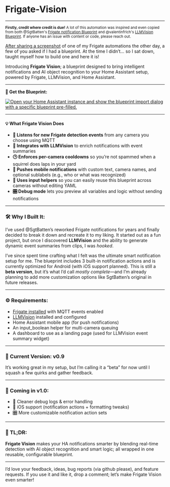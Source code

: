 # Frigate-Vision
---
<sup>**Firstly, credit where credit is due!** A lot of this automation was inspired and even copied from both @SgtBatten's [Frigate notification Blueprint](https://community.home-assistant.io/t/frigate-mobile-app-notifications-2-0/559732) and @valentinfrlch's [LLMVision Blueprint](https://llmvision.gitbook.io/getting-started/setup/blueprint). If anyone has an issue with content or code, please reach out.</sup>

[After sharing a screenshot](https://www.reddit.com/r/homeassistant/comments/1lohkx9/my_take_on_a_frigatellm_vision_notification/) of one of my Frigate automations the other day, a few of you asked if I had a blueprint. At the time I didn’t… so I sat down, taught myself how to build one and here it is!

Introducing **Frigate Vision**; a blueprint designed to bring intelligent notifications and AI object recognition to your Home Assistant setup, powered by Frigate, LLMVision, and Home Assistant.

---

**📄 Get the Blueprint:**

[![Open your Home Assistant instance and show the blueprint import dialog with a specific blueprint pre-filled.](https://my.home-assistant.io/badges/blueprint_import.svg)](https://my.home-assistant.io/redirect/blueprint_import/?blueprint_url=https%3A%2F%2Fgithub.com%2Fzacharyd3%2FFrigate-Vision%2Fblob%2Fmain%2Ffrigate_vision.yaml)


---

#### 💡 What Frigate Vision Does

* **🚨 Listens for new Frigate detection events** from any camera you choose using MQTT
* **🧠 Integrates with LLMVision** to enrich notifications with event summaries
* **🕒 Enforces per-camera cooldowns** so you’re not spammed when a squirrel does laps in your yard
* **📱 Pushes mobile notifications** with custom text, camera names, and optional sublabels (e.g., who or what was recognized)
* **🧩 Uses input helpers** so you can easily reuse this blueprint across cameras without editing YAML
* **🎛️ Debug mode** lets you preview all variables and logic without sending notifications

---

### 🛠️ Why I Built It:
I’ve used @SgtBatten’s reworked Frigate notifications for years and finally decided to break it down and recreate it to my liking. It started out as a fun project, but once I discovered **LLMVision** and the ability to generate dynamic event summaries from clips, I was *hooked*.

I’ve since spent time crafting what I felt was the ultimate smart notification setup for me. The blueprint includes 3 built-in notification actions and is currently optimized for Android (with iOS support planned). This is still a **beta version**, but it’s what I’d call *mostly complete*—and I’m already planning to add more customization options like SgtBatten’s original in future releases.


---

### ⚙️ Requirements:

* [Frigate installed](https://docs.frigate.video/integrations/home-assistant/) with MQTT events enabled
* [LLMVision](https://llmvision.org/) installed and configured
* Home Assistant mobile app (for push notifications)
* An input_boolean helper for multi-camera queuing
* A dashboard to use as a landing page (used for LLMVision event summary widget)

---

### 🚧 Current Version: **v0.9**

It’s working great in my setup, but I’m calling it a “beta” for now until I squash a few quirks and gather feedback.

---

### 🔭 Coming in v1.0:

* 🧼 Cleaner debug logs & error handling 
* 🍏 iOS support (notification actions + formatting tweaks)
* 🎛️ More customizable notification action sets

---

### 🧠 TL;DR:

**Frigate Vision** makes your HA notifications smarter by blending real-time detection with AI object recognition and smart logic; all wrapped in one reusable, configurable blueprint.

---

I’d love your feedback, ideas, bug reports (via github please), and feature requests. If you use it and like it, drop a comment; let’s make Frigate Vision even smarter!
